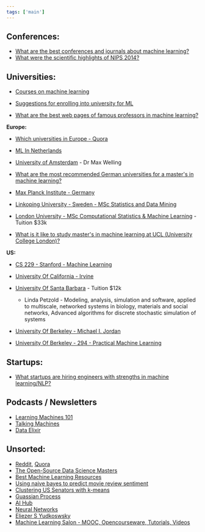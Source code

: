 ```yaml
---
tags: ['main']
---
```


## Conferences:
- [What are the best conferences and journals about machine learning?](http://www.quora.com/What-are-the-best-conferences-and-journals-about-machine-learning)
- [What were the scientific highlights of NIPS 2014?](http://www.quora.com/What-were-the-scientific-highlights-of-NIPS-2014)

## Universities:
- [Courses on machine learning](http://homepages.inf.ed.ac.uk/rbf/IAPR/researchers/MLPAGES/mlcourses.htm)

- [Suggestions for enrolling into university for ML](http://www.reddit.com/r/MachineLearning/comments/2bro4f/suggestions_for_enrolling_into_university_for_ml/)
- [What are the best web pages of famous professors in machine learning?](http://www.quora.com/What-are-the-best-web-pages-of-famous-professors-in-machine-learning)

**Europe:**

- [Which universities in Europe - Quora](http://www.quora.com/What-are-the-best-machine-learning-research-groups-in-Europe)
- [ML In Netherlands](http://www.mlplatform.nl/researchgroups/)
- [University of Amsterdam](http://www.mlplatform.nl/researchgroups/machine-learning-group-university-of-amsterdam/) - Dr Max Welling
- [What are the most recommended German universities for a master's in machine learning?](http://www.quora.com/What-are-the-most-recommended-German-universities-for-a-masters-in-machine-learning)
- [Max Planck Institute - Germany](http://ei.is.tuebingen.mpg.de/)
- [Linkoping University - Sweden - MSc Statistics and Data Mining](http://www.liu.se/utbildning/pabyggnad/F7MSM?l=en)

- [London University - MSc Computational Statistics & Machine Learning](http://www.cs.ucl.ac.uk/degrees/msc_csml/) - Tuition $33k
- [What is it like to study master's in machine learning at UCL (University College London)?](http://www.quora.com/What-is-it-like-to-study-masters-in-machine-learning-at-UCL-University-College-London)

**US:**

- [CS 229 - Stanford - Machine Learning](http://cs229.stanford.edu/materials.html)

- [University Of California - Irvine](http://cml.ics.uci.edu/?page=groups&subPage=labs)
- [University Of Santa Barbara](https://www.cs.ucsb.edu/research/machine-learning-and-data-mining) - Tuition $12k
  - Linda Petzold - Modeling, analysis, simulation and software, applied to multiscale, networked systems in biology, materials and social networks, Advanced algorithms for discrete stochastic simulation of systems

- [University Of Berkeley - Michael I. Jordan](http://www.cs.berkeley.edu/~jordan/)
- [University Of Berkeley - 294 - Practical Machine Learning](https://www.cs.berkeley.edu/~jordan/courses/294-fall09/)

## Startups:
- [What startups are hiring engineers with strengths in machine learning/NLP?](http://www.quora.com/What-startups-are-hiring-engineers-with-strengths-in-machine-learning-NLP)

## Podcasts / Newsletters
- [Learning Machines 101](http://www.learningmachines101.com/)
- [Talking Machines](http://www.thetalkingmachines.com/)
- [Data Elixir](http://dataelixir.com/)

## Unsorted:
- [Reddit](http://www.reddit.com/r/MachineLearning), [Quora](http://www.quora.com/Machine-Learning)
- [The Open-Source Data Science Masters](https://github.com/datasciencemasters/go)
- [Best Machine Learning Resources](http://dk-techlogic.blogspot.com/2012/05/best-machine-learning-resources.html)
- [Using naive bayes to predict movie review sentiment](http://blog.dataquest.io/blog/naive-bayes-movies/)
- [Clustering US Senators with k-means](http://blog.dataquest.io/blog/plotting-senators/)
- [Guassian Process](http://www.gaussianprocess.org/)
- [AI Hub](http://aihub.net/resources/)
- [Neural Networks](http://karpathy.github.io/neuralnets/)
- [Eliezer S Yudkoswsky](http://www.yudkowsky.net/)
- [Machine Learning Salon - MOOC, Opencourseware, Tutorials, Videos](http://www.machinelearningsalon.org/mooc---open-courseware.html)
